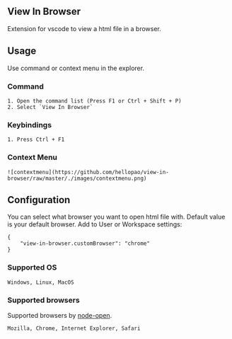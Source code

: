 ## View In Browser
Extension for vscode to view a html file in a browser. 
## Usage 
Use command or context menu in the explorer.

### Command

    1. Open the command list (Press F1 or Ctrl + Shift + P)
    2. Select `View In Browser`
### Keybindings

    1. Press Ctrl + F1

### Context Menu

    ![contextmenu](https://github.com/hellopao/view-in-browser/raw/master/./images/contextmenu.png)

## Configuration
You can select what browser you want to open html file with. Default value is your default browser.
Add to User or Workspace settings:
``` 
{
    "view-in-browser.customBrowser": "chrome"
}
```

### Supported OS
    Windows, Linux, MacOS
### Supported browsers
Supported browsers by [node-open](https://github.com/pwnall/node-open). 
```
Mozilla, Chrome, Internet Explorer, Safari
```